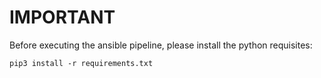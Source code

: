 # IMPORTANT
Before executing the ansible pipeline, please install the python requisites:
~~~
pip3 install -r requirements.txt
~~~
